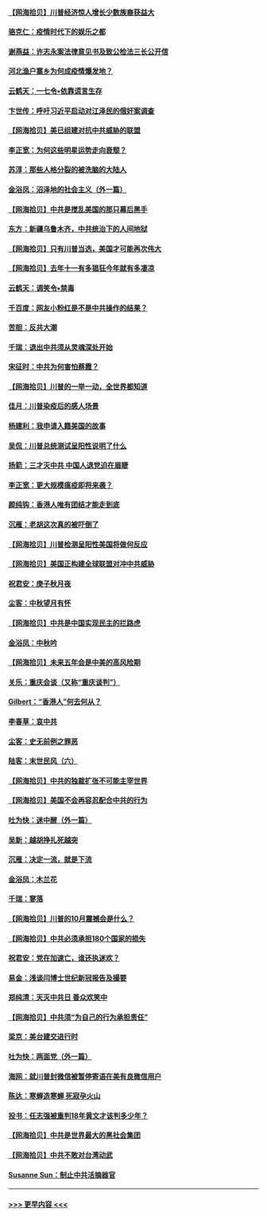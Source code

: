 #### [【网海拾贝】川普经济惊人增长少数族裔获益大](../pages/nsc993/n12471565.md?t=10140002) 
#### [骆克仁：疫情时代下的娱乐之都](../pages/nsc993/n12471312.md?t=10140002) 
#### [谢燕益：许志永案法律意见书及致公检法三长公开信](../pages/nsc993/n12470870.md?t=10140002) 
#### [河北渔户寨乡为何成疫情爆发地？](../pages/nsc993/n12464936.md?t=10140002) 
#### [云鹤天：一七令▪依靠谎言生存](../pages/nsc993/n12470034.md?t=10140002) 
#### [卞世传：呼吁习近平启动对江泽民的俄奸案调查](../pages/nsc993/n12469722.md?t=10140002) 
#### [【网海拾贝】美已组建对抗中共威胁的联盟](../pages/nsc993/n12469018.md?t=10140002) 
#### [李正宽：为何这些明星运势走向衰颓？](../pages/nsc993/n12468730.md?t=10140002) 
#### [苏淳：那些人格分裂的被洗脑的大陆人](../pages/nsc993/n12467858.md?t=10140002) 
#### [金浴凤：沼泽地的社会主义（外一篇）](../pages/nsc993/n12467792.md?t=10140002) 
#### [【网海拾贝】中共是搅乱美国的那只幕后黑手](../pages/nsc993/n12467700.md?t=10140002) 
#### [东方：新疆乌鲁木齐，中共统治下的人间地狱](../pages/nsc993/n12466075.md?t=10140002) 
#### [【网海拾贝】只有川普当选，美国才可能再次伟大](../pages/nsc993/n12466013.md?t=10140002) 
#### [【网海拾贝】去年十一有多猖狂今年就有多凄凉](../pages/nsc993/n12463649.md?t=10140002) 
#### [云鹤天：调笑令▪禁毒](../pages/nsc993/n12462975.md?t=10140002) 
#### [千百度：网友小粉红是不是中共操作的结果？](../pages/nsc993/n12461025.md?t=10140002) 
#### [苦胆：反共大潮](../pages/nsc993/n12459469.md?t=10140002) 
#### [千瑞：退出中共须从灵魂深处开始](../pages/nsc993/n12459437.md?t=10140002) 
#### [宋征时：中共为何害怕蔡霞？](../pages/nsc993/n12459097.md?t=10140002) 
#### [【网海拾贝】川普的一举一动，全世界都知道](../pages/nsc993/n12458825.md?t=10140002) 
#### [佳月：川普染疫后的感人场景](../pages/nsc993/n12456994.md?t=10140002) 
#### [杨建利：我申请入籍美国的故事](../pages/nsc993/n12455635.md?t=10140002) 
#### [吴侃：川普总统测试呈阳性说明了什么](../pages/nsc993/n12451869.md?t=10140002) 
#### [扬箭：三才灭中共 中国人退党迫在眉睫](../pages/nsc993/n12451842.md?t=10140002) 
#### [李正宽：更大规模瘟疫即将来袭？](../pages/nsc993/n12451455.md?t=10140002) 
#### [颜纯钩：香港人唯有团结才能走到底](../pages/nsc993/n12450870.md?t=10140002) 
#### [沉雁：老胡这次真的被吓倒了](../pages/nsc993/n12449796.md?t=10140002) 
#### [【网海拾贝】川普检测呈阳性美国将做何反应](../pages/nsc993/n12449042.md?t=10140002) 
#### [【网海拾贝】美国正构建全球联盟对冲中共威胁](../pages/nsc993/n12446580.md?t=10140002) 
#### [祝君安：庚子秋月夜](../pages/nsc993/n12445870.md?t=10140002) 
#### [尘客：中秋望月有怀](../pages/nsc993/n12444632.md?t=10140002) 
#### [【网海拾贝】中共是中国实现民主的拦路虎](../pages/nsc993/n12443573.md?t=10140002) 
#### [金浴凤：中秋吟](../pages/nsc993/n12441773.md?t=10140002) 
#### [【网海拾贝】未来五年会是中美的高风险期](../pages/nsc993/n12440760.md?t=10140002) 
#### [关乐：重庆会谈（又称“重庆谈判”）](../pages/nsc993/n12437525.md?t=10140002) 
#### [Gilbert：“香港人”何去何从？](../pages/nsc993/n12435894.md?t=10140002) 
#### [李春草：哀中共](../pages/nsc993/n12435874.md?t=10140002) 
#### [尘客：史无前例之罪恶](../pages/nsc993/n12435762.md?t=10140002) 
#### [陆客：末世民风（六）](../pages/nsc993/n12435354.md?t=10140002) 
#### [【网海拾贝】中共的独裁扩张不可能主宰世界](../pages/nsc993/n12435151.md?t=10140002) 
#### [【网海拾贝】美国不会再容忍配合中共的行为](../pages/nsc993/n12433808.md?t=10140002) 
#### [吐为快：迷中醒（外一篇）](../pages/nsc993/n12433585.md?t=10140002) 
#### [吴新：越胡挣扎死越突](../pages/nsc993/n12433562.md?t=10140002) 
#### [沉雁：决定一流，就是下流](../pages/nsc993/n12432128.md?t=10140002) 
#### [金浴凤：木兰花](../pages/nsc993/n12432124.md?t=10140002) 
#### [千瑞：寥落](../pages/nsc993/n12432071.md?t=10140002) 
#### [【网海拾贝】川普的10月震撼会是什么？](../pages/nsc993/n12431624.md?t=10140002) 
#### [【网海拾贝】中共必须承担180个国家的损失](../pages/nsc993/n12428893.md?t=10140002) 
#### [祝君安：党在加速亡，谁还执迷欢？](../pages/nsc993/n12428652.md?t=10140002) 
#### [易金：浅谈闫博士世纪新冠报告及撮要](../pages/nsc993/n12426822.md?t=10140002) 
#### [郑纯清：天灭中共日 善众欢笑中](../pages/nsc993/n12426784.md?t=10140002) 
#### [【网海拾贝】中共须“为自己的行为承担责任”](../pages/nsc993/n12426067.md?t=10140002) 
#### [梁京：美台建交进行时](../pages/nsc993/n12424066.md?t=10140002) 
#### [吐为快：两面党（外一篇）](../pages/nsc993/n12424043.md?t=10140002) 
#### [海网：就川普封微信被暂停寄语在美有良微信用户](../pages/nsc993/n12424021.md?t=10140002) 
#### [陈达：寒蝉造寒蝉 死寂孕火山](../pages/nsc993/n12423958.md?t=10140002) 
#### [投书：任志强被重判18年黄文才该判多少年？](../pages/nsc993/n12423672.md?t=10140002) 
#### [【网海拾贝】中共是世界最大的黑社会集团](../pages/nsc993/n12423543.md?t=10140002) 
#### [【网海拾贝】中共不敢对台湾动武](../pages/nsc993/n12421418.md?t=10140002) 
#### [Susanne Sun：制止中共活摘器官](../pages/nsc993/n12419654.md?t=10140002) 

----
#### [ >>> 更早内容 <<< ](../indexes/nsc993-earlier.md)

